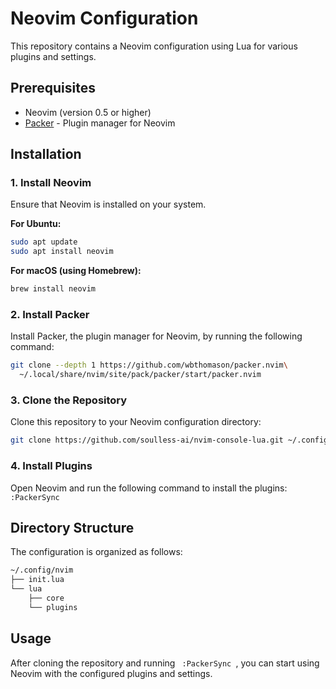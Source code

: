 # Neovim Configuration

This repository contains a Neovim configuration using Lua for various plugins and settings.

## Prerequisites

- Neovim (version 0.5 or higher)
- [Packer](https://github.com/wbthomason/packer.nvim) - Plugin manager for Neovim

## Installation

### 1. Install Neovim

Ensure that Neovim is installed on your system.

**For Ubuntu:**
```sh
sudo apt update
sudo apt install neovim
```

**For macOS (using Homebrew):**
```sh
brew install neovim
```

### 2. Install Packer
Install Packer, the plugin manager for Neovim, by running the following command:

```sh
git clone --depth 1 https://github.com/wbthomason/packer.nvim\
  ~/.local/share/nvim/site/pack/packer/start/packer.nvim
```

### 3. Clone the Repository
Clone this repository to your Neovim configuration directory:

```sh
git clone https://github.com/soulless-ai/nvim-console-lua.git ~/.config/nvim
```

### 4. Install Plugins
Open Neovim and run the following command to install the plugins: ```  :PackerSync  ```

## Directory Structure
The configuration is organized as follows:

```sh
~/.config/nvim
├── init.lua
└── lua
    ├── core
    └── plugins
```

## Usage
After cloning the repository and running ```  :PackerSync  ```, you can start using Neovim with the configured plugins and settings.